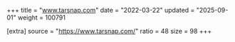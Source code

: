 +++
title = "www.tarsnap.com"
date = "2022-03-22"
updated = "2025-09-01"
weight = 100791

[extra]
source = "https://www.tarsnap.com/"
ratio = 48
size = 98
+++
